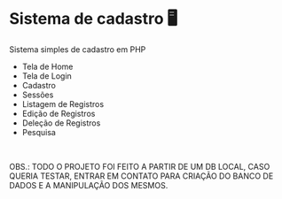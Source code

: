 # Sistema de cadastro 🖥
Sistema simples de cadastro em PHP
<br>
<ul>
  <li>Tela de Home</li>
  <li>Tela de Login</li>
  <li>Cadastro</li>
  <li>Sessões</li>
  <li>Listagem de Registros</li>
  <li>Edição de Registros</li>
  <li>Deleção de Registros</li>
  <li>Pesquisa</li>
</ul>
<br>

OBS.: TODO O PROJETO FOI FEITO A PARTIR DE UM DB LOCAL, CASO QUERIA TESTAR, ENTRAR EM CONTATO PARA CRIAÇÃO DO BANCO DE DADOS E A MANIPULAÇÃO DOS MESMOS.
